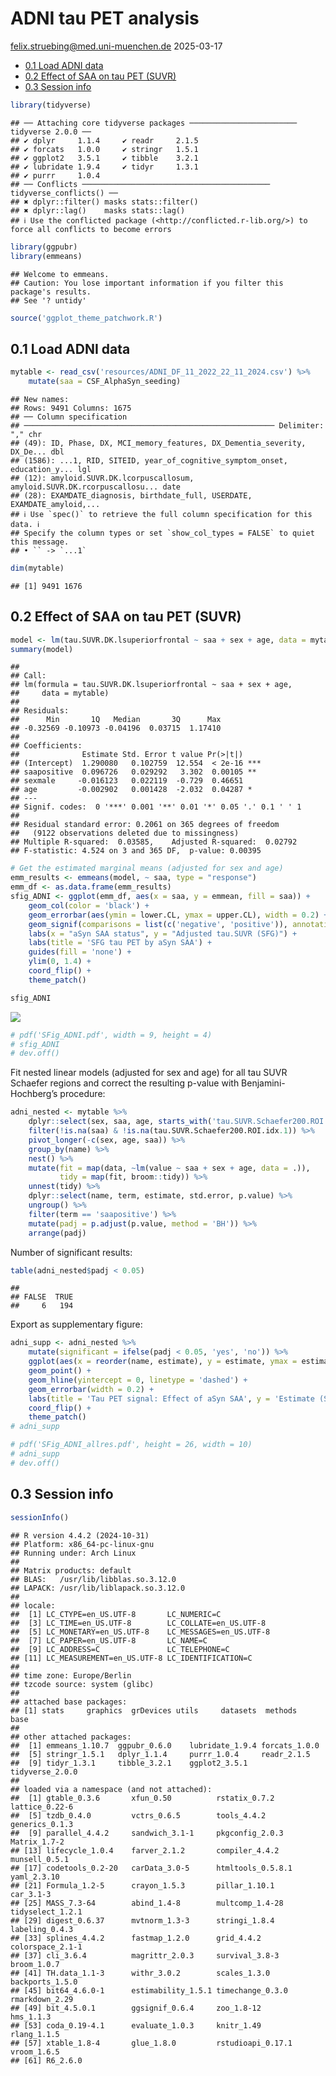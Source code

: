 ADNI tau PET analysis
================
<felix.struebing@med.uni-muenchen.de>
2025-03-17

- [0.1 Load ADNI data](#01-load-adni-data)
- [0.2 Effect of SAA on tau PET
  (SUVR)](#02-effect-of-saa-on-tau-pet-suvr)
- [0.3 Session info](#03-session-info)

``` r
library(tidyverse)
```

    ## ── Attaching core tidyverse packages ──────────────────────── tidyverse 2.0.0 ──
    ## ✔ dplyr     1.1.4     ✔ readr     2.1.5
    ## ✔ forcats   1.0.0     ✔ stringr   1.5.1
    ## ✔ ggplot2   3.5.1     ✔ tibble    3.2.1
    ## ✔ lubridate 1.9.4     ✔ tidyr     1.3.1
    ## ✔ purrr     1.0.4     
    ## ── Conflicts ────────────────────────────────────────── tidyverse_conflicts() ──
    ## ✖ dplyr::filter() masks stats::filter()
    ## ✖ dplyr::lag()    masks stats::lag()
    ## ℹ Use the conflicted package (<http://conflicted.r-lib.org/>) to force all conflicts to become errors

``` r
library(ggpubr)
library(emmeans)
```

    ## Welcome to emmeans.
    ## Caution: You lose important information if you filter this package's results.
    ## See '? untidy'

``` r
source('ggplot_theme_patchwork.R')
```

## 0.1 Load ADNI data

``` r
mytable <- read_csv('resources/ADNI_DF_11_2022_22_11_2024.csv') %>% 
    mutate(saa = CSF_AlphaSyn_seeding)
```

    ## New names:
    ## Rows: 9491 Columns: 1675
    ## ── Column specification
    ## ──────────────────────────────────────────────────────── Delimiter: "," chr
    ## (49): ID, Phase, DX, MCI_memory_features, DX_Dementia_severity, DX_De... dbl
    ## (1586): ...1, RID, SITEID, year_of_cognitive_symptom_onset, education_y... lgl
    ## (12): amyloid.SUVR.DK.lcorpuscallosum, amyloid.SUVR.DK.rcorpuscallosu... date
    ## (28): EXAMDATE_diagnosis, birthdate_full, USERDATE, EXAMDATE_amyloid,...
    ## ℹ Use `spec()` to retrieve the full column specification for this data. ℹ
    ## Specify the column types or set `show_col_types = FALSE` to quiet this message.
    ## • `` -> `...1`

``` r
dim(mytable)
```

    ## [1] 9491 1676

## 0.2 Effect of SAA on tau PET (SUVR)

``` r
model <- lm(tau.SUVR.DK.lsuperiorfrontal ~ saa + sex + age, data = mytable)
summary(model)
```

    ## 
    ## Call:
    ## lm(formula = tau.SUVR.DK.lsuperiorfrontal ~ saa + sex + age, 
    ##     data = mytable)
    ## 
    ## Residuals:
    ##      Min       1Q   Median       3Q      Max 
    ## -0.32569 -0.10973 -0.04196  0.03715  1.17410 
    ## 
    ## Coefficients:
    ##              Estimate Std. Error t value Pr(>|t|)    
    ## (Intercept)  1.290080   0.102759  12.554  < 2e-16 ***
    ## saapositive  0.096726   0.029292   3.302  0.00105 ** 
    ## sexmale     -0.016123   0.022119  -0.729  0.46651    
    ## age         -0.002902   0.001428  -2.032  0.04287 *  
    ## ---
    ## Signif. codes:  0 '***' 0.001 '**' 0.01 '*' 0.05 '.' 0.1 ' ' 1
    ## 
    ## Residual standard error: 0.2061 on 365 degrees of freedom
    ##   (9122 observations deleted due to missingness)
    ## Multiple R-squared:  0.03585,    Adjusted R-squared:  0.02792 
    ## F-statistic: 4.524 on 3 and 365 DF,  p-value: 0.00395

``` r
# Get the estimated marginal means (adjusted for sex and age)
emm_results <- emmeans(model, ~ saa, type = "response")
emm_df <- as.data.frame(emm_results)
sfig_ADNI <- ggplot(emm_df, aes(x = saa, y = emmean, fill = saa)) +
    geom_col(color = 'black') +
    geom_errorbar(aes(ymin = lower.CL, ymax = upper.CL), width = 0.2) +
    geom_signif(comparisons = list(c('negative', 'positive')), annotations = '***', y_position = 1.35, tip_length = 0.1) +
    labs(x = "aSyn SAA status", y = "Adjusted tau.SUVR (SFG)") +
    labs(title = 'SFG tau PET by aSyn SAA') +
    guides(fill = 'none') +
    ylim(0, 1.4) +
    coord_flip() +
    theme_patch()
```

``` r
sfig_ADNI
```

![](gh_v2_ADNI_genotyping_files/figure-gfm/unnamed-chunk-4-1.png)<!-- -->

``` r
# pdf('SFig_ADNI.pdf', width = 9, height = 4)
# sfig_ADNI
# dev.off()
```

Fit nested linear models (adjusted for sex and age) for all tau SUVR
Schaefer regions and correct the resulting p-value with
Benjamini-Hochberg’s procedure:

``` r
adni_nested <- mytable %>% 
    dplyr::select(sex, saa, age, starts_with('tau.SUVR.Schaefer200.ROI.idx')) %>% 
    filter(!is.na(saa) & !is.na(tau.SUVR.Schaefer200.ROI.idx.1)) %>% 
    pivot_longer(-c(sex, age, saa)) %>% 
    group_by(name) %>% 
    nest() %>% 
    mutate(fit = map(data, ~lm(value ~ saa + sex + age, data = .)),
           tidy = map(fit, broom::tidy)) %>% 
    unnest(tidy) %>% 
    dplyr::select(name, term, estimate, std.error, p.value) %>% 
    ungroup() %>% 
    filter(term == 'saapositive') %>% 
    mutate(padj = p.adjust(p.value, method = 'BH')) %>% 
    arrange(padj)
```

Number of significant results:

``` r
table(adni_nested$padj < 0.05)
```

    ## 
    ## FALSE  TRUE 
    ##     6   194

Export as supplementary figure:

``` r
adni_supp <- adni_nested %>% 
    mutate(significant = ifelse(padj < 0.05, 'yes', 'no')) %>% 
    ggplot(aes(x = reorder(name, estimate), y = estimate, ymax = estimate + std.error, ymin = estimate - std.error, color = significant)) +
    geom_point() +
    geom_hline(yintercept = 0, linetype = 'dashed') +
    geom_errorbar(width = 0.2) +
    labs(title = 'Tau PET signal: Effect of aSyn SAA', y = 'Estimate (Schaefer ROI SUVR ~ SAA + age + sex)', x = '', color = 'FDR < 0.05') +
    coord_flip() +
    theme_patch()
# adni_supp
```

``` r
# pdf('SFig_ADNI_allres.pdf', height = 26, width = 10)
# adni_supp
# dev.off()
```

## 0.3 Session info

``` r
sessionInfo()
```

    ## R version 4.4.2 (2024-10-31)
    ## Platform: x86_64-pc-linux-gnu
    ## Running under: Arch Linux
    ## 
    ## Matrix products: default
    ## BLAS:   /usr/lib/libblas.so.3.12.0 
    ## LAPACK: /usr/lib/liblapack.so.3.12.0
    ## 
    ## locale:
    ##  [1] LC_CTYPE=en_US.UTF-8       LC_NUMERIC=C              
    ##  [3] LC_TIME=en_US.UTF-8        LC_COLLATE=en_US.UTF-8    
    ##  [5] LC_MONETARY=en_US.UTF-8    LC_MESSAGES=en_US.UTF-8   
    ##  [7] LC_PAPER=en_US.UTF-8       LC_NAME=C                 
    ##  [9] LC_ADDRESS=C               LC_TELEPHONE=C            
    ## [11] LC_MEASUREMENT=en_US.UTF-8 LC_IDENTIFICATION=C       
    ## 
    ## time zone: Europe/Berlin
    ## tzcode source: system (glibc)
    ## 
    ## attached base packages:
    ## [1] stats     graphics  grDevices utils     datasets  methods   base     
    ## 
    ## other attached packages:
    ##  [1] emmeans_1.10.7  ggpubr_0.6.0    lubridate_1.9.4 forcats_1.0.0  
    ##  [5] stringr_1.5.1   dplyr_1.1.4     purrr_1.0.4     readr_2.1.5    
    ##  [9] tidyr_1.3.1     tibble_3.2.1    ggplot2_3.5.1   tidyverse_2.0.0
    ## 
    ## loaded via a namespace (and not attached):
    ##  [1] gtable_0.3.6       xfun_0.50          rstatix_0.7.2      lattice_0.22-6    
    ##  [5] tzdb_0.4.0         vctrs_0.6.5        tools_4.4.2        generics_0.1.3    
    ##  [9] parallel_4.4.2     sandwich_3.1-1     pkgconfig_2.0.3    Matrix_1.7-2      
    ## [13] lifecycle_1.0.4    farver_2.1.2       compiler_4.4.2     munsell_0.5.1     
    ## [17] codetools_0.2-20   carData_3.0-5      htmltools_0.5.8.1  yaml_2.3.10       
    ## [21] Formula_1.2-5      crayon_1.5.3       pillar_1.10.1      car_3.1-3         
    ## [25] MASS_7.3-64        abind_1.4-8        multcomp_1.4-28    tidyselect_1.2.1  
    ## [29] digest_0.6.37      mvtnorm_1.3-3      stringi_1.8.4      labeling_0.4.3    
    ## [33] splines_4.4.2      fastmap_1.2.0      grid_4.4.2         colorspace_2.1-1  
    ## [37] cli_3.6.4          magrittr_2.0.3     survival_3.8-3     broom_1.0.7       
    ## [41] TH.data_1.1-3      withr_3.0.2        scales_1.3.0       backports_1.5.0   
    ## [45] bit64_4.6.0-1      estimability_1.5.1 timechange_0.3.0   rmarkdown_2.29    
    ## [49] bit_4.5.0.1        ggsignif_0.6.4     zoo_1.8-12         hms_1.1.3         
    ## [53] coda_0.19-4.1      evaluate_1.0.3     knitr_1.49         rlang_1.1.5       
    ## [57] xtable_1.8-4       glue_1.8.0         rstudioapi_0.17.1  vroom_1.6.5       
    ## [61] R6_2.6.0
